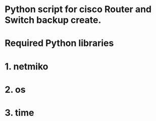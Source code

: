 # Python script for cisco Router and Switch backup create.

# Required Python libraries
#	1. netmiko
#	2. os
#	3. time

